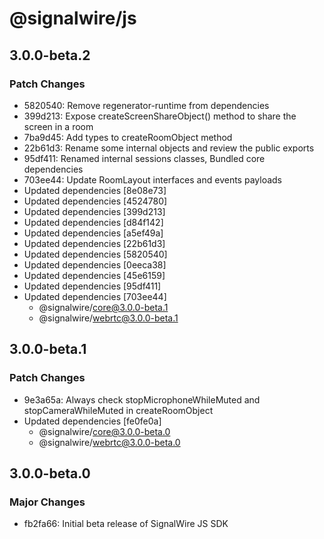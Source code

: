 # @signalwire/js

## 3.0.0-beta.2

### Patch Changes

- 5820540: Remove regenerator-runtime from dependencies
- 399d213: Expose createScreenShareObject() method to share the screen in a room
- 7ba9d45: Add types to createRoomObject method
- 22b61d3: Rename some internal objects and review the public exports
- 95df411: Renamed internal sessions classes, Bundled core dependencies
- 703ee44: Update RoomLayout interfaces and events payloads
- Updated dependencies [8e08e73]
- Updated dependencies [4524780]
- Updated dependencies [399d213]
- Updated dependencies [d84f142]
- Updated dependencies [a5ef49a]
- Updated dependencies [22b61d3]
- Updated dependencies [5820540]
- Updated dependencies [0eeca38]
- Updated dependencies [45e6159]
- Updated dependencies [95df411]
- Updated dependencies [703ee44]
  - @signalwire/core@3.0.0-beta.1
  - @signalwire/webrtc@3.0.0-beta.1

## 3.0.0-beta.1

### Patch Changes

- 9e3a65a: Always check stopMicrophoneWhileMuted and stopCameraWhileMuted in createRoomObject
- Updated dependencies [fe0fe0a]
  - @signalwire/core@3.0.0-beta.0
  - @signalwire/webrtc@3.0.0-beta.0

## 3.0.0-beta.0

### Major Changes

- fb2fa66: Initial beta release of SignalWire JS SDK
